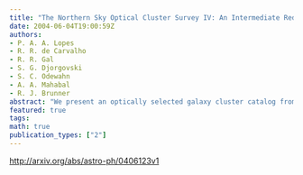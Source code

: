 ```yaml
---
title: "The Northern Sky Optical Cluster Survey IV: An Intermediate Redshift   Galaxy Cluster Catalog and the Comparison of Two Detection Algorithms"
date: 2004-06-04T19:00:59Z
authors:
- P. A. A. Lopes
- R. R. de Carvalho
- R. R. Gal
- S. G. Djorgovski
- S. C. Odewahn
- A. A. Mahabal
- R. J. Brunner
abstract: "We present an optically selected galaxy cluster catalog from ~ 2,700 square degrees of the Digitized Second Palomar Observatory Sky Survey (DPOSS), spanning the redshift range 0.1 < z < 0.5, providing an intermediate redshift supplement to the previous DPOSS cluster survey. This new catalog contains 9,956 cluster candidates and is the largest resource of rich clusters in this redshift range to date. The candidates are detected using the best DPOSS plates based on seeing and limiting magnitude. The search is further restricted to high galactic latitude (|b| > 50), where stellar contamination is modest and nearly uniform. We also present a performance comparison of two different detection methods applied to this data, the Adaptive Kernel and Voronoi Tessellation techniques. In the regime where both catalogs are expected to be complete, we find excellent agreement, as well as with the most recent surveys in the literature. Extensive simulations are performed and applied to the two different methods, indicating a contamination rate of ~ 5%. These simulations are also used to optimize the algorithms and evaluate the selection function for the final cluster catalog. Redshift and richness estimates are also provided, making possible the selection of subsamples for future studies."
featured: true
tags:
math: true
publication_types: ["2"]
---
```

http://arxiv.org/abs/astro-ph/0406123v1

